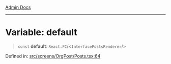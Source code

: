 [Admin Docs](/)

***

# Variable: default

> `const` **default**: `React.FC`/<`InterfacePostsRenderer`/>

Defined in: [src/screens/OrgPost/Posts.tsx:64](https://github.com/PalisadoesFoundation/talawa-admin/blob/main/src/screens/OrgPost/Posts.tsx#L64)

